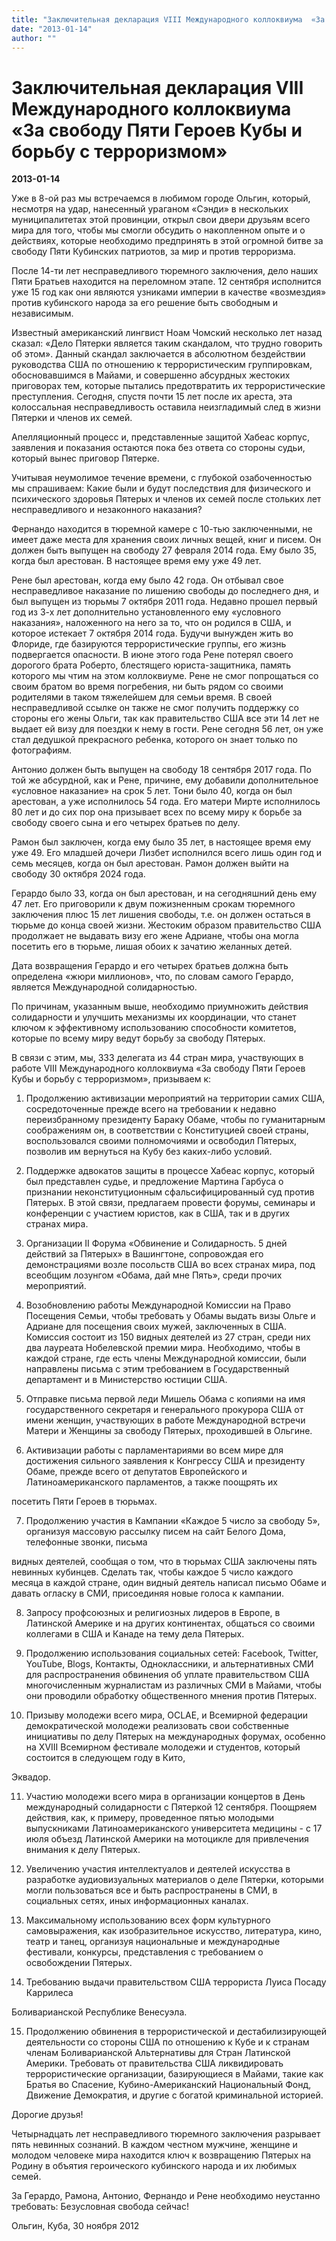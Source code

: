 ```yaml
---
title: "Заключительная декларация VIII Международного коллоквиума  «За свободу  Пяти Героев Кубы и борьбу с терроризмом»"
date: "2013-01-14"
author: ""
---
```


# Заключительная декларация VIII Международного коллоквиума  «За свободу  Пяти Героев Кубы и борьбу с терроризмом»

**2013-01-14** 

Уже в 8-ой раз мы встречаемся в любимом городе Ольгин, который, несмотря на удар, нанесенный ураганом «Сэнди» в нескольких муниципалитетах этой провинции, открыл свои двери друзьям всего мира для того, чтобы мы смогли обсудить о накопленном опыте и о действиях, которые необходимо предпринять в этой огромной битве за свободу Пяти Кубинских патриотов, за мир и против терроризма.

После 14-ти лет несправедливого тюремного заключения, дело наших Пяти Братьев находится на переломном этапе. 12 сентября исполнится уже 15 год как они являются узниками империи в качестве «возмездия» против кубинского народа за его решение быть свободным и независимым.

Известный американский лингвист Ноам Чомский несколько лет назад сказал: «Дело Пятерки является таким скандалом, что трудно говорить об этом». Данный скандал заключается в абсолютном бездействии руководства США по отношению к террористическим группировкам, обосновавшимся в Майами, и совершенно абсурдных жестоких приговорах тем, которые пытались предотвратить их террористические преступления. Сегодня, спустя почти 15 лет после их ареста, эта колоссальная несправедливость оставила неизгладимый след в жизни Пятерки и членов их семей.

Апелляционный процесс и, представленные защитой Хабеас корпус, заявления и показания остаются пока без ответа со стороны судьи, который вынес приговор Пятерке.

Учитывая неумолимое течение времени, с глубокой озабоченностью мы спрашиваем: Какие были и будут последствия для физического и психического здоровья Пятерых и членов их семей после стольких лет несправедливого и незаконного наказания?

Фернандо находится в тюремной камере с 10-тью заключенными, не имеет даже места для хранения своих личных вещей, книг и писем. Он должен быть выпущен на свободу 27 февраля 2014 года. Ему было 35, когда был арестован. В настоящее время ему уже 49 лет.

Рене был арестован, когда ему было 42 года. Он отбывал свое несправедливое наказание по лишению свободы до последнего дня, и был выпущен из тюрьмы 7 октября 2011 года. Недавно прошел первый год из 3-х лет дополнительно установленного ему «условного наказания», наложенного на него за то, что он родился в США, и которое истекает 7 октября 2014 года. Будучи вынужден жить во Флориде, где базируются террористические группы, его жизнь подвергается опасности. В июне этого года Рене потерял своего дорогого брата Роберто, блестящего юриста-защитника, память которого мы чтим на этом коллоквиуме. Рене не смог попрощаться со своим братом во время погребения, ни быть рядом со своими родителями в таком тяжелейшем для семьи время. В своей несправедливой ссылке он также не смог получить поддержку со стороны его жены Ольги, так как правительство США все эти 14 лет не выдает ей визу для поездки к нему в гости. Рене сегодня 56 лет, он уже стал дедушкой прекрасного ребенка, которого он знает только по фотографиям.

Антонио должен быть выпущен на свободу 18 сентября 2017 года. По той же абсурдной, как и Рене, причине, ему добавили дополнительное «условное наказание» на срок 5 лет. Тони было 40, когда он был арестован, а уже исполнилось 54 года. Его матери Мирте исполнилось 80 лет и до сих пор она призывает всех по всему миру к борьбе за свободу своего сына и его четырех братьев по делу.

Рамон был заключен, когда ему было 35 лет, в настоящее время ему уже 49. Его младшей дочери Лизбет исполнился всего лишь один год и семь месяцев, когда он был арестован. Рамон должен выйти на свободу 30 октября 2024 года.

Герардо было 33, когда он был арестован, и на сегодняшний день ему 47 лет. Его приговорили к двум пожизненным срокам тюремного заключения плюс 15 лет лишения свободы, т.е. он должен остаться в тюрьме до конца своей жизни. Жестоким образом правительство США продолжает не выдавать визу его жене Адриане, чтобы она могла посетить его в тюрьме, лишая обоих к зачатию желанных детей.

Дата возвращения Герардо и его четырех братьев должна быть определена «жюри миллионов», что, по словам самого Герардо, является Международной солидарностью.

По причинам, указанным выше, необходимо приумножить действия солидарности и улучшить механизмы их координации, что станет ключом к эффективному использованию способности комитетов, которые по всему миру ведут борьбу за свободу Пятерых.

В связи с этим, мы, 333 делегата из 44 стран мира, участвующих в работе VIII Международного коллоквиума «За свободу Пяти Героев Кубы и борьбу с терроризмом», призываем к:

1. Продолжению активизации мероприятий на территории самих США, сосредоточенные прежде всего на требовании к недавно переизбранному президенту Бараку Обаме, чтобы по гуманитарным соображениям он, в соответствии с Конституцией своей страны, воспользовался своими полномочиями и освободил Пятерых, позволив им вернуться на Кубу без каких-либо условий.

2. Поддержке адвокатов защиты в процессе Хабеас корпус, который был представлен судье, и предложение Мартина Гарбуса о признании неконституционным сфальсифицированный суд против Пятерых. В этой связи, предлагаем провести форумы, семинары и конференции с участием юристов, как в США, так и в других странах мира.

3. Организации II Форума «Обвинение и Солидарность. 5 дней действий за Пятерых» в Вашингтоне, сопровождая его демонстрациями возле посольств США во всех странах мира, под всеобщим лозунгом «Обама, дай мне Пять», среди прочих мероприятий.

4. Возобновлению работы Международной Комиссии на Право Посещения Семьи, чтобы требовать у Обамы выдать визы Ольге и Адриане для посещения своих мужей, заключенных в США. Комиссия состоит из 150 видных деятелей из 27 стран, среди них два лауреата Нобелевской премии мира. Необходимо, чтобы в каждой стране, где есть члены Международной комиссии, были направлены письма с этим требованием в Государственный департамент и в Министерство юстиции США.

5. Отправке письма первой леди Мишель Обама с копиями на имя государственного секретаря и генерального прокурора США от имени женщин, участвующих в работе Международной встречи Матери и Женщины за свободу Пятерых, проходившей в Ольгине.

6. Активизации работы с парламентариями во всем мире для достижения сильного заявления к Конгрессу США и президенту Обаме, прежде всего от депутатов Европейского и Латиноамериканского парламентов, а также поощрять их

посетить Пяти Героев в тюрьмах.

7. Продолжению участия в Кампании «Каждое 5 число за свободу 5», организуя массовую рассылку писем на сайт Белого Дома, телефонные звонки, письма

видных деятелей, сообщая о том, что в тюрьмах США заключены пять невинных кубинцев. Сделать так, чтобы каждое 5 число каждого месяца в каждой стране, один видный деятель написал письмо Обаме и давать огласку в СМИ, присоединяя новые голоса к кампании.

8. Запросу профсоюзных и религиозных лидеров в Европе, в Латинской Америке и на других континентах, общаться со своими коллегами в США и Канаде на тему дела Пятерых.

9. Продолжению использования социальных сетей: Facebook, Twitter, YouTube, Blogs, Контакты, Одноклассники, и альтернативных СМИ для распространения обвинения об уплате правительством США многочисленным журналистам из различных СМИ в Майами, чтобы они проводили обработку общественного мнения против Пятерых.

10. Призыву молодежи всего мира, OCLAE, и Всемирной федерации демократической молодежи реализовать свои собственные инициативы по делу Пятерых на международных форумах, особенно на XVIII Всемирном фестивале молодежи и студентов, который состоится в следующем году в Кито, 

Эквадор.

11. Участию молодежи всего мира в организации концертов в День международный солидарности с Пятеркой 12 сентября. Поощряем действия, как, к примеру, проведенное пятью молодыми выпускниками Латиноамериканского университета медицины - с 17 июля объезд Латинской Америки на мотоцикле для привлечения внимания к делу Пятерых.

12. Увеличению участия интеллектуалов и деятелей искусства в разработке аудиовизуальных материалов о деле Пятерки, которыми могли пользоваться все и быть распространены в СМИ, в социальных сетях, иных информационных каналах.

13. Максимальному использованию всех форм культурного самовыражения, как изобразительное искусство, литература, кино, театр и танец, организуя национальные и международные фестивали, конкурсы, представления с требованием о освобождении Пятерых.

14. Требованию выдачи правительством США террориста Луиса Посаду Каррилеса

Боливарианской Республике Венесуэла.

15. Продолжению обвинения в террористической и дестабилизирующей деятельности со стороны США по отношению к Кубе и к странам членам Боливарианской Альтернативы для Стран Латинской Америки. Требовать от правительства США ликвидировать террористические организации, базирующиеся в Майами, такие как Братья во Спасение, Кубино-Американский Национальный Фонд, Движение Демократия, и другие с богатой криминальной историей.

Дорогие друзья!

Четырнадцать лет несправедливого тюремного заключения разрывает пять невинных сознаний. В каждом честном мужчине, женщине и молодом человеке мира находится ключ к возвращению Пятерых на Родину в объятия героического кубинского народа и их любимых семей.

За Герардо, Рамона, Антонио, Фернандо и Рене необходимо неустанно требовать: Безусловная свобода сейчас!

Ольгин, Куба, 30 ноября 2012
